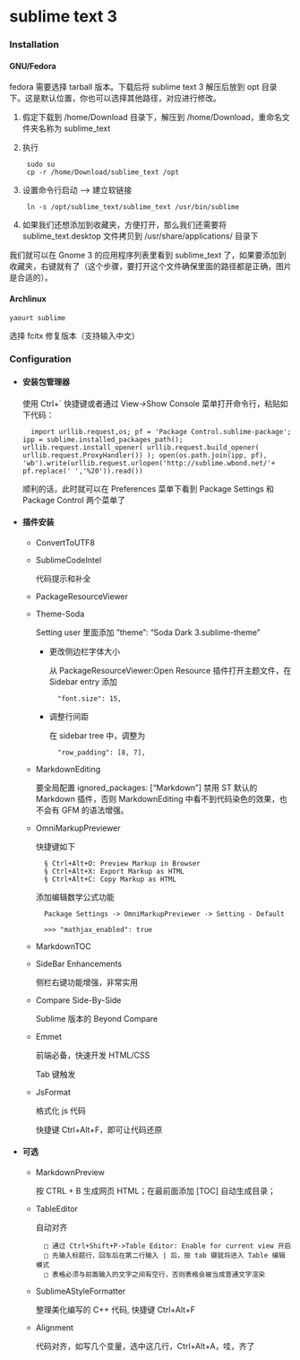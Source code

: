 # sublime text 3

### Installation

#### GNU/Fedora

fedora 需要选择 tarball 版本。下载后将 sublime text 3 解压后放到 opt 目录下。这是默认位置，你也可以选择其他路径，对应进行修改。

1. 假定下载到 /home/Download 目录下，解压到 /home/Download，重命名文件夹名称为 sublime_text

1. 执行

        sudo su
        cp -r /home/Download/sublime_text /opt

1. 设置命令行启动 --> 建立软链接

        ln -s /opt/sublime_text/sublime_text /usr/bin/sublime

1. 如果我们还想添加到收藏夹，方便打开，那么我们还需要将 sublime_text.desktop 文件拷贝到 /usr/share/applications/ 目录下

我们就可以在 Gnome 3 的应用程序列表里看到 sublime_text 了，如果要添加到收藏夹，右键就有了（这个步骤，要打开这个文件确保里面的路径都是正确，图片是合适的）。

#### Archlinux

    yaourt sublime

选择 fcitx 修复版本（支持输入中文）

### Configuration

- #### 安装包管理器

    使用 Ctrl+` 快捷键或者通过 View->Show Console 菜单打开命令行，粘贴如下代码：

        import urllib.request,os; pf = 'Package Control.sublime-package'; ipp = sublime.installed_packages_path(); urllib.request.install_opener( urllib.request.build_opener( urllib.request.ProxyHandler()) ); open(os.path.join(ipp, pf), 'wb').write(urllib.request.urlopen('http://sublime.wbond.net/'+ pf.replace(' ','%20')).read())

    顺利的话，此时就可以在 Preferences 菜单下看到 Package Settings 和 Package Control 两个菜单了

- ####  插件安装

    + ConvertToUTF8

    + SublimeCodeIntel

        代码提示和补全

    + PackageResourceViewer

    + Theme-Soda

        Setting user 里面添加 ”theme”: “Soda Dark 3.sublime-theme”

        * 更改侧边栏字体大小

            从 PackageResourceViewer:Open Resource 插件打开主题文件，在 Sidebar entry 添加

                "font.size": 15,

        * 调整行间距

            在 sidebar tree 中，调整为

                "row_padding": [8, 7],

    + MarkdownEditing

        要全局配置 ignored_packages: [“Markdown”] 禁用 ST 默认的 Markdown 插件，否则 MarkdownEditing 中看不到代码染色的效果，也不会有 GFM 的语法增强。

    + OmniMarkupPreviewer

        快捷键如下

            § Ctrl+Alt+O: Preview Markup in Browser
            § Ctrl+Alt+X: Export Markup as HTML
            § Ctrl+Alt+C: Copy Markup as HTML

        添加编辑数学公式功能

            Package Settings -> OmniMarkupPreviewer -> Setting - Default

            >>> "mathjax_enabled": true

    + MarkdownTOC

    + SideBar Enhancements

        侧栏右键功能增强，非常实用

    + Compare Side-By-Side

        Sublime 版本的 Beyond Compare

    + Emmet

        前端必备，快速开发 HTML/CSS

        Tab 键触发

    + JsFormat

        格式化 js 代码

        快捷键 Ctrl+Alt+F，即可让代码还原


- #### 可选

    + MarkdownPreview

        按 CTRL + B 生成网页 HTML；在最前面添加 [TOC] 自动生成目录；

    + TableEditor

        自动对齐

            □ 通过 Ctrl+Shift+P->Table Editor: Enable for current view 开启
            □ 先输入标题行，回车后在第二行输入 | 后，按 tab 键就将进入 Table 编辑模式
            □ 表格必须与前面输入的文字之间有空行，否则表格会被当成普通文字渲染

    + SublimeAStyleFormatter

        整理美化编写的 C++ 代码, 快捷键 Ctrl+Alt+F

    + Alignment

        代码对齐，如写几个变量，选中这几行，Ctrl+Alt+A，哇，齐了
